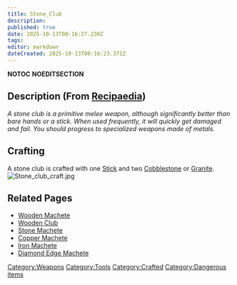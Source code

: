 ```yaml
---
title: Stone_Club
description: 
published: true
date: 2025-10-13T00:16:27.230Z
tags: 
editor: markdown
dateCreated: 2025-10-13T00:16:23.371Z
---
```


__NOTOC__ __NOEDITSECTION__

## Description (From [Recipaedia](.. "wikilink"))

*A stone club is a primitive melee weapon, although significantly better
than bare hands or a stick. When used frequently, it will quickly get
damaged and fail. You should progress to specialized weapons made of
metals.*

## Crafting

A stone club is crafted with one [Stick](Stick "wikilink") and two
[Cobblestone](../Construction/Cobblestone.md "wikilink") or [Granite](../Terrain/Granite.md "wikilink").
![Stone_club_craft.jpg](Stone_club_craft.jpg "Stone_club_craft.jpg")

## Related Pages

  - [Wooden Machete](Wooden_Machete.md "wikilink")
  - [Wooden Club](Wooden_Club.md "wikilink")
  - [Stone Machete](Stone_Machete.md "wikilink")
  - [Copper Machete](Copper_Machete.md "wikilink")
  - [Iron Machete](Iron_Machete.md "wikilink")
  - [Diamond Edge Machete](Diamond_Edge_Machete.md "wikilink")

[Category:Weapons](Category:Weapons "wikilink")
[Category:Tools](Category:Tools "wikilink")
[Category:Crafted](Category:Crafted "wikilink") [Category:Dangerous
items](Category:Dangerous_items "wikilink")